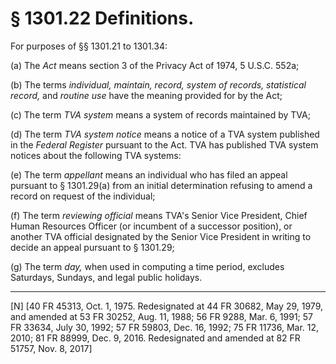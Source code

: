 # § 1301.22   Definitions.

For purposes of §§ 1301.21 to 1301.34: 


(a) The *Act* means section 3 of the Privacy Act of 1974, 5 U.S.C. 552a; 


(b) The terms *individual, maintain, record, system of records, statistical record,* and *routine use* have the meaning provided for by the Act; 


(c) The term *TVA system* means a system of records maintained by TVA; 


(d) The term *TVA system notice* means a notice of a TVA system published in the _Federal Register_ pursuant to the Act. TVA has published TVA system notices about the following TVA systems:


(e) The term *appellant* means an individual who has filed an appeal pursuant to § 1301.29(a) from an initial determination refusing to amend a record on request of the individual; 


(f) The term *reviewing official* means TVA's Senior Vice President, Chief Human Resources Officer (or incumbent of a successor position), or another TVA official designated by the Senior Vice President in writing to decide an appeal pursuant to § 1301.29;


(g) The term *day,* when used in computing a time period, excludes Saturdays, Sundays, and legal public holidays. 



---

[N] [40 FR 45313, Oct. 1, 1975. Redesignated at 44 FR 30682, May 29, 1979, and amended at 53 FR 30252, Aug. 11, 1988; 56 FR 9288, Mar. 6, 1991; 57 FR 33634, July 30, 1992; 57 FR 59803, Dec. 16, 1992; 75 FR 11736, Mar. 12, 2010; 81 FR 88999, Dec. 9, 2016. Redesignated and amended at 82 FR 51757, Nov. 8, 2017]




